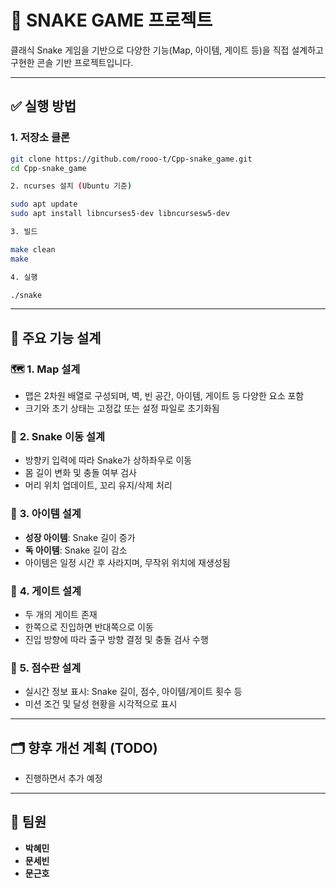 # 🐍 SNAKE GAME 프로젝트

클래식 Snake 게임을 기반으로 다양한 기능(Map, 아이템, 게이트 등)을 직접 설계하고 구현한 콘솔 기반 프로젝트입니다.

---

## ✅ 실행 방법

### 1. 저장소 클론  
```bash  
git clone https://github.com/rooo-t/Cpp-snake_game.git  
cd Cpp-snake_game  

2. ncurses 설치 (Ubuntu 기준)

sudo apt update  
sudo apt install libncurses5-dev libncursesw5-dev  

3. 빌드

make clean  
make  

4. 실행

./snake  

```
---


## 🔧 주요 기능 설계

### 🗺️ **1. Map 설계**
- 맵은 2차원 배열로 구성되며, 벽, 빈 공간, 아이템, 게이트 등 다양한 요소 포함
- 크기와 초기 상태는 고정값 또는 설정 파일로 초기화됨

### 🐍 **2. Snake 이동 설계**
- 방향키 입력에 따라 Snake가 상하좌우로 이동
- 몸 길이 변화 및 충돌 여부 검사
- 머리 위치 업데이트, 꼬리 유지/삭제 처리

### 🍎 **3. 아이템 설계**
- **성장 아이템**: Snake 길이 증가
- **독 아이템**: Snake 길이 감소
- 아이템은 일정 시간 후 사라지며, 무작위 위치에 재생성됨

### 🚪 **4. 게이트 설계**
- 두 개의 게이트 존재
- 한쪽으로 진입하면 반대쪽으로 이동
- 진입 방향에 따라 출구 방향 결정 및 충돌 검사 수행

### 🧮 **5. 점수판 설계**
- 실시간 정보 표시: Snake 길이, 점수, 아이템/게이트 횟수 등
- 미션 조건 및 달성 현황을 시각적으로 표시

---

## 🗂️ 향후 개선 계획 (TODO)
- 진행하면서 추가 예정

---

## 👥 팀원
- **박혜민**
- **문세빈**
- **문근호**


